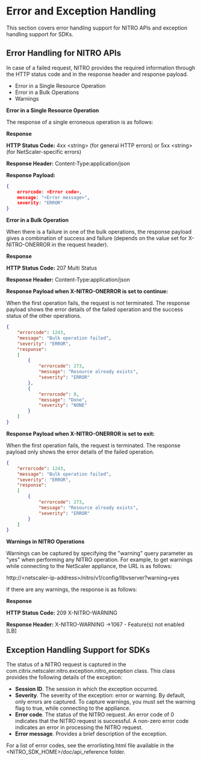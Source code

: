 # Error and Exception Handling
This section covers error handling support for NITRO APIs and exception handling support for SDKs.

## Error Handling for NITRO APIs

In case of a failed request, NITRO provides the required information through the HTTP status code and in the response header and response payload.
* Error in a Single Resource Operation
* Error in a Bulk Operations
* Warnings

**Error in a Single Resource Operation**

The response of a single erroneous operation is as follows:

**Response**

**HTTP Status Code:** 4xx \<string\> (for general HTTP errors) or 5xx \<string\> (for NetScaler-specific errors)

**Response Header:** Content-Type:application/json

**Response Payload:**

```json
{ 
    errorcode: <Error code>, 
    message: "<Error message>", 
    severity: "ERROR" 
}
```

**Error in a Bulk Operation**

When there is a failure in one of the bulk operations, the response payload gives a combination of success and failure (depends on the value set for X-NITRO-ONERROR in the request header).

**Response**

**HTTP Status Code:** 207 Multi Status

**Response Header:** Content-Type:application/json

**Response Payload when X-NITRO-ONERROR is set to continue:**

When the first operation fails, the request is not terminated. The response payload shows the error details of the failed operation and the success status of the other operations.


```json
{ 
    "errorcode": 1243, 
    "message": "Bulk operation failed", 
    "severity": "ERROR", 
    "response": 
    [ 
        { 
            "errorcode": 273, 
            "message": "Resource already exists", 
            "severity": "ERROR" 
        }, 
        { 
            "errorcode": 0, 
            "message": "Done", 
            "severity": "NONE" 
        } 
    ] 
}
```

**Response Payload when X-NITRO-ONERROR is set to exit:**

When the first operation fails, the request is terminated. The response payload only shows the error details of the failed operation.

```json
{ 
    "errorcode": 1243, 
    "message": "Bulk operation failed", 
    "severity": "ERROR", 
    "response": 
    [ 
        { 
            "errorcode": 273, 
            "message": "Resource already exists", 
            "severity": "ERROR" 
        } 
    ] 
}
```

**Warnings in NITRO Operations**

Warnings can be captured by specifying the "warning" query parameter as "yes" when performing any NITRO operation. For example, to get warnings while connecting to the NetScaler appliance, the URL is as follows:

http://&lt;netscaler-ip-address&gt;/nitro/v1/config/llbvserver?warning=yes

If there are any warnings, the response is as follows:

**Response**

**HTTP Status Code:** 209 X-NITRO-WARNING

**Response Header:** X-NITRO-WARNING →1067 - Feature(s) not enabled [LB]

## Exception Handling Support for SDKs

The status of a NITRO request is captured in the com.citrix.netscaler.nitro.exception.nitro_exception class. This class provides the following details of the exception:

* **Session ID**. The session in which the exception occurred.
* **Severity**. The severity of the exception: error or warning. By default, only errors are captured. To capture warnings, you must set the warning flag to true, while connecting to the appliance.
* **Error code**. The status of the NITRO request. An error code of 0 indicates that the NITRO request is successful. A non-zero error code indicates an error in processing the NITRO request.
* **Error message**. Provides a brief description of the exception.

For a list of error codes, see the errorlisting.html file available in the \<NITRO\_SDK\_HOME\>/doc/api\_reference folder.
